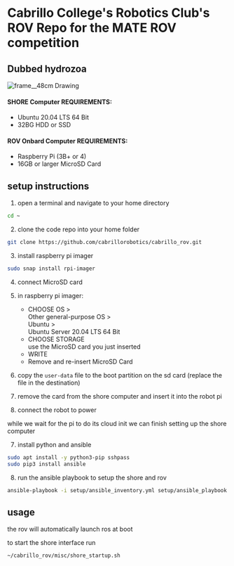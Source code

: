 # Cabrillo College's Robotics Club's ROV Repo for the MATE ROV competition

## Dubbed hydrozoa

![frame__48cm Drawing](https://user-images.githubusercontent.com/27081199/120859450-14573780-c539-11eb-9be2-f1c2092adf8b.jpg)


#### SHORE Computer REQUIREMENTS:

* Ubuntu 20.04 LTS 64 Bit
* 32BG HDD or SSD

#### ROV Onbard Computer REQUIREMENTS:

* Raspberry Pi (3B+ or 4)
* 16GB or larger MicroSD Card


## setup instructions

1) open a terminal and navigate to your home directory
```bash 
cd ~ 
```

2) clone the code repo into your home folder 
```bash
git clone https://github.com/cabrillorobotics/cabrillo_rov.git 
```

3) install raspberry pi imager
```bash
sudo snap install rpi-imager 
```

4) connect MicroSD card

3) in raspberry pi imager: <br>
    * CHOOSE OS > <br>
    Other general-purpose OS > <br>
    Ubuntu > <br>
    Ubuntu Server 20.04 LTS 64 Bit
    * CHOOSE STORAGE<br>
    use the MicroSD card you just inserted
    * WRITE
    * Remove and re-insert MicroSD Card

4) copy the `user-data` file to the boot partition on the sd card (replace the file in the destination)

5) remove the card from the shore computer and insert it into the robot pi

6) connect the robot to power

while we wait for the pi to do its cloud init we can finish setting up the shore computer

7) install python and ansible
```bash
sudo apt install -y python3-pip sshpass 
sudo pip3 install ansible
```

8) run the ansible playbook to setup the shore and rov
```bash
ansible-playbook -i setup/ansible_inventory.yml setup/ansible_playbook.yml
```

## usage

the rov will automatically launch ros at boot

to start the shore interface run
```bash
~/cabrillo_rov/misc/shore_startup.sh
```